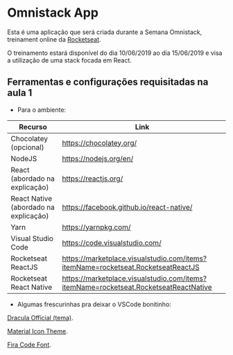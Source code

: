 # Omnistack App
Esta é uma aplicação que será criada durante a Semana Omnistack, treinament online da [Rocketseat](https://rocketseat.com.br).

O treinamento estará disponível do dia 10/06/2019 ao dia 15/06/2019 e visa a utilização de uma stack focada em React.

## Ferramentas e configurações requisitadas na aula 1
- Para o ambiente:

| Recurso | Link |
| ------- | ---- |
| Chocolatey (opcional) | https://chocolatey.org/ |
| NodeJS | https://nodejs.org/en/ |
| React (abordado na explicação) | https://reactjs.org/|
| React Native (abordado na explicação) | https://facebook.github.io/react-native/ |
| Yarn | https://yarnpkg.com/ |
| Visual Studio Code | https://code.visualstudio.com/ |
| Rocketseat ReactJS | https://marketplace.visualstudio.com/items?itemName=rocketseat.RocketseatReactJS |
| Rocketseat React Native | https://marketplace.visualstudio.com/items?itemName=rocketseat.RocketseatReactNative |

- Algumas frescurinhas pra deixar o VSCode bonitinho:

[Dracula Official (tema)](https://marketplace.visualstudio.com/items?itemName=dracula-theme.theme-dracula).

[Material Icon Theme](https://marketplace.visualstudio.com/items?itemName=PKief.material-icon-theme).

[Fira Code Font](https://github.com/tonsky/FiraCode).

